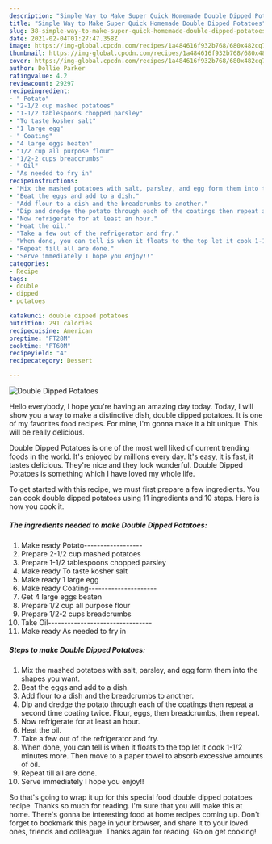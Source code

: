 ```yaml
---
description: "Simple Way to Make Super Quick Homemade Double Dipped Potatoes"
title: "Simple Way to Make Super Quick Homemade Double Dipped Potatoes"
slug: 38-simple-way-to-make-super-quick-homemade-double-dipped-potatoes
date: 2021-02-04T01:27:47.358Z
image: https://img-global.cpcdn.com/recipes/1a484616f932b768/680x482cq70/double-dipped-potatoes-recipe-main-photo.jpg
thumbnail: https://img-global.cpcdn.com/recipes/1a484616f932b768/680x482cq70/double-dipped-potatoes-recipe-main-photo.jpg
cover: https://img-global.cpcdn.com/recipes/1a484616f932b768/680x482cq70/double-dipped-potatoes-recipe-main-photo.jpg
author: Dollie Parker
ratingvalue: 4.2
reviewcount: 29297
recipeingredient:
- " Potato"
- "2-1/2 cup mashed potatoes"
- "1-1/2 tablespoons chopped parsley"
- "To taste kosher salt"
- "1 large egg"
- " Coating"
- "4 large eggs beaten"
- "1/2 cup all purpose flour"
- "1/2-2 cups breadcrumbs"
- " Oil"
- "As needed to fry in"
recipeinstructions:
- "Mix the mashed potatoes with salt, parsley, and egg form them into the shapes you want."
- "Beat the eggs and add to a dish."
- "Add flour to a dish and the breadcrumbs to another."
- "Dip and dredge the potato through each of the coatings then repeat a second time coating twice. Flour, eggs, then breadcrumbs, then repeat."
- "Now refrigerate for at least an hour."
- "Heat the oil."
- "Take a few out of the refrigerator and fry."
- "When done, you can tell is when it floats to the top let it cook 1-1/2 minutes more. Then move to a paper towel to absorb excessive amounts of oil."
- "Repeat till all are done."
- "Serve immediately I hope you enjoy!!"
categories:
- Recipe
tags:
- double
- dipped
- potatoes

katakunci: double dipped potatoes 
nutrition: 291 calories
recipecuisine: American
preptime: "PT28M"
cooktime: "PT60M"
recipeyield: "4"
recipecategory: Dessert

---
```



![Double Dipped Potatoes](https://img-global.cpcdn.com/recipes/1a484616f932b768/680x482cq70/double-dipped-potatoes-recipe-main-photo.jpg)

Hello everybody, I hope you're having an amazing day today. Today, I will show you a way to make a distinctive dish, double dipped potatoes. It is one of my favorites food recipes. For mine, I'm gonna make it a bit unique. This will be really delicious.



Double Dipped Potatoes is one of the most well liked of current trending foods in the world. It's enjoyed by millions every day. It's easy, it is fast, it tastes delicious. They're nice and they look wonderful. Double Dipped Potatoes is something which I have loved my whole life.


To get started with this recipe, we must first prepare a few ingredients. You can cook double dipped potatoes using 11 ingredients and 10 steps. Here is how you cook it.

<!--inarticleads1-->

##### The ingredients needed to make Double Dipped Potatoes:

1. Make ready  Potato------------------
1. Prepare 2-1/2 cup mashed potatoes
1. Prepare 1-1/2 tablespoons chopped parsley
1. Make ready To taste kosher salt
1. Make ready 1 large egg
1. Make ready  Coating---------------------
1. Get 4 large eggs beaten
1. Prepare 1/2 cup all purpose flour
1. Prepare 1/2-2 cups breadcrumbs
1. Take  Oil--------------------------------
1. Make ready As needed to fry in




<!--inarticleads2-->

##### Steps to make Double Dipped Potatoes:

1. Mix the mashed potatoes with salt, parsley, and egg form them into the shapes you want.
1. Beat the eggs and add to a dish.
1. Add flour to a dish and the breadcrumbs to another.
1. Dip and dredge the potato through each of the coatings then repeat a second time coating twice. Flour, eggs, then breadcrumbs, then repeat.
1. Now refrigerate for at least an hour.
1. Heat the oil.
1. Take a few out of the refrigerator and fry.
1. When done, you can tell is when it floats to the top let it cook 1-1/2 minutes more. Then move to a paper towel to absorb excessive amounts of oil.
1. Repeat till all are done.
1. Serve immediately I hope you enjoy!!




So that's going to wrap it up for this special food double dipped potatoes recipe. Thanks so much for reading. I'm sure that you will make this at home. There's gonna be interesting food at home recipes coming up. Don't forget to bookmark this page in your browser, and share it to your loved ones, friends and colleague. Thanks again for reading. Go on get cooking!
